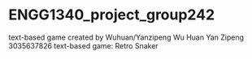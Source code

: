 # ENGG1340_project_group242
text-based game created by Wuhuan/Yanzipeng
Wu Huan 
Yan Zipeng 3035637826
text-based game: Retro Snaker
